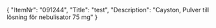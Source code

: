 {
  "ItemNr": "091244",
  "Title": "test",
  "Description": "Cayston, Pulver till lösning för nebulisator 75 mg"
}